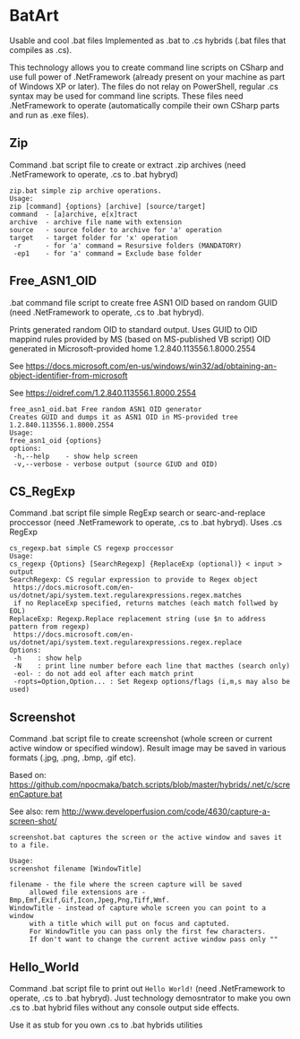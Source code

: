 # BatArt
Usable and cool .bat files
Implemented as .bat to .cs hybrids (.bat files that compiles as .cs).

This technology allows you to create command line scripts on CSharp and use full power of .NetFramework (already present on your machine as part of Windows XP or later). The files do not relay on PowerShell, regular .cs syntax may be used for command line scripts.
These files need .NetFramework to operate (automatically compile their own CSharp parts and run as .exe files).

## Zip
Command .bat script file to create or extract .zip archives (need .NetFramework to operate, .cs to .bat hybryd)
```
zip.bat simple zip archive operations.
Usage:
zip [command] {options} [archive] [source/target]
command  - [a]archive, e[x]tract
archive  - archive file name with extension
source   - source folder to archive for 'a' operation
target   - target folder for 'x' operation
 -r      - for 'a' command = Resursive folders (MANDATORY)
 -ep1    - for 'a' command = Exclude base folder
```

## Free_ASN1_OID
.bat command file script to create free ASN1 OID based on random GUID (need .NetFramework to operate, .cs to .bat hybryd).

Prints generated random OID to standard output. 
Uses GUID to OID mappind rules provided by MS (based on MS-published VB script)
OID generated in Microsoft-provided home 1.2.840.113556.1.8000.2554

See https://docs.microsoft.com/en-us/windows/win32/ad/obtaining-an-object-identifier-from-microsoft

See https://oidref.com/1.2.840.113556.1.8000.2554

```
free_asn1_oid.bat Free random ASN1 OID generator
Creates GUID and dumps it as ASN1 OID in MS-provided tree 1.2.840.113556.1.8000.2554
Usage:
free_asn1_oid {options}
options:
 -h,--help    - show help screen
 -v,--verbose - verbose output (source GIUD and OID)
```

## CS_RegExp

Command .bat script file simple RegExp search or searc-and-replace proccessor (need .NetFramework to operate, .cs to .bat hybryd).
Uses .cs RegExp

```
cs_regexp.bat simple CS regexp proccessor
Usage:
cs_regexp {Options} [SearchRegexp] {ReplaceExp (optional)} < input > output
SearchRegexp: CS regular expression to provide to Regex object
 https://docs.microsoft.com/en-us/dotnet/api/system.text.regularexpressions.regex.matches
 if no ReplaceExp specified, returns matches (each match follwed by EOL)
ReplaceExp: Regexp.Replace replacement string (use $n to address pattern from regexp)
 https://docs.microsoft.com/en-us/dotnet/api/system.text.regularexpressions.regex.replace
Options:
 -h    : show help
 -N    : print line number before each line that macthes (search only)
 -eol- : do not add eol after each match print
 -ropts=Option,Option... : Set Regexp options/flags (i,m,s may also be used)
```

## Screenshot

Command .bat script file to create screenshot (whole screen or current active window or specified window).
Result image may be saved in various formats (.jpg, .png, .bmp, .gif etc).

Based on:
https://github.com/npocmaka/batch.scripts/blob/master/hybrids/.net/c/screenCapture.bat

See also:
rem http://www.developerfusion.com/code/4630/capture-a-screen-shot/

```
screenshot.bat captures the screen or the active window and saves it to a file.

Usage:
screenshot filename [WindowTitle]

filename - the file where the screen capture will be saved
     allowed file extensions are - Bmp,Emf,Exif,Gif,Icon,Jpeg,Png,Tiff,Wmf.
WindowTitle - instead of capture whole screen you can point to a window 
     with a title which will put on focus and captuted.
     For WindowTitle you can pass only the first few characters.
     If don't want to change the current active window pass only ""
```

## Hello_World

Command .bat script file to print out `Hello World!` (need .NetFramework to operate, .cs to .bat hybryd).
Just technology demosntrator to make you own .cs to .bat hybrid files without any console output side effects.

Use it as stub for you own .cs to .bat hybrids utilities

